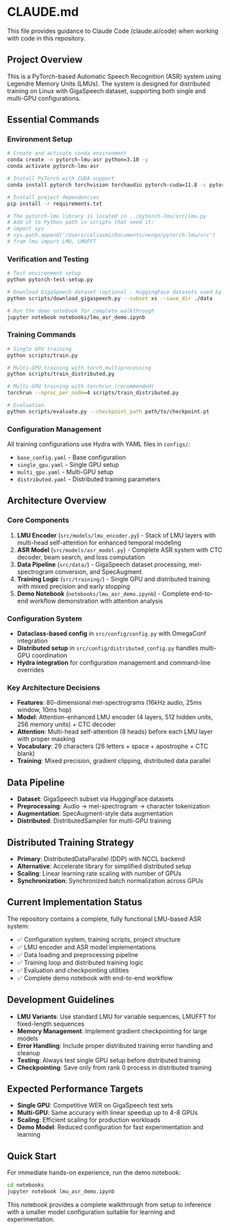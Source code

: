 # CLAUDE.md

This file provides guidance to Claude Code (claude.ai/code) when working with code in this repository.

## Project Overview

This is a PyTorch-based Automatic Speech Recognition (ASR) system using Legendre Memory Units (LMUs). The system is designed for distributed training on Linux with GigaSpeech dataset, supporting both single and multi-GPU configurations.

## Essential Commands

### Environment Setup
```bash
# Create and activate conda environment
conda create -n pytorch-lmu-asr python=3.10 -y
conda activate pytorch-lmu-asr

# Install PyTorch with CUDA support
conda install pytorch torchvision torchaudio pytorch-cuda=11.8 -c pytorch -c nvidia

# Install project dependencies
pip install -r requirements.txt

# The pytorch-lmu library is located in ../pytorch-lmu/src/lmu.py
# Add it to Python path in scripts that need it:
# import sys
# sys.path.append('/Users/celiasmi/Documents/nengo/pytorch-lmu/src')
# from lmu import LMU, LMUFFT
```

### Verification and Testing
```bash
# Test environment setup
python pytorch-test-setup.py

# Download GigaSpeech dataset (optional - HuggingFace datasets used by default)
python scripts/download_gigaspeech.py --subset xs --save_dir ./data

# Run the demo notebook for complete walkthrough
jupyter notebook notebooks/lmu_asr_demo.ipynb
```

### Training Commands
```bash
# Single GPU training
python scripts/train.py

# Multi-GPU training with torch.multiprocessing
python scripts/train_distributed.py

# Multi-GPU training with torchrun (recommended)
torchrun --nproc_per_node=4 scripts/train_distributed.py

# Evaluation
python scripts/evaluate.py --checkpoint_path path/to/checkpoint.pt
```

### Configuration Management
All training configurations use Hydra with YAML files in `configs/`:
- `base_config.yaml` - Base configuration
- `single_gpu.yaml` - Single GPU setup
- `multi_gpu.yaml` - Multi-GPU setup
- `distributed.yaml` - Distributed training parameters

## Architecture Overview

### Core Components
1. **LMU Encoder** (`src/models/lmu_encoder.py`) - Stack of LMU layers with multi-head self-attention for enhanced temporal modeling
2. **ASR Model** (`src/models/asr_model.py`) - Complete ASR system with CTC decoder, beam search, and loss computation
3. **Data Pipeline** (`src/data/`) - GigaSpeech dataset processing, mel-spectrogram conversion, and SpecAugment
4. **Training Logic** (`src/training/`) - Single GPU and distributed training with mixed precision and early stopping
5. **Demo Notebook** (`notebooks/lmu_asr_demo.ipynb`) - Complete end-to-end workflow demonstration with attention analysis

### Configuration System
- **Dataclass-based config** in `src/config/config.py` with OmegaConf integration
- **Distributed setup** in `src/config/distributed_config.py` handles multi-GPU coordination
- **Hydra integration** for configuration management and command-line overrides

### Key Architecture Decisions
- **Features**: 80-dimensional mel-spectrograms (16kHz audio, 25ms window, 10ms hop)
- **Model**: Attention-enhanced LMU encoder (4 layers, 512 hidden units, 256 memory units) + CTC decoder
- **Attention**: Multi-head self-attention (8 heads) before each LMU layer with proper masking
- **Vocabulary**: 29 characters (26 letters + space + apostrophe + CTC blank)
- **Training**: Mixed precision, gradient clipping, distributed data parallel

## Data Pipeline
- **Dataset**: GigaSpeech subset via HuggingFace datasets
- **Preprocessing**: Audio → mel-spectrogram → character tokenization
- **Augmentation**: SpecAugment-style data augmentation
- **Distributed**: DistributedSampler for multi-GPU training

## Distributed Training Strategy
- **Primary**: DistributedDataParallel (DDP) with NCCL backend
- **Alternative**: Accelerate library for simplified distributed setup
- **Scaling**: Linear learning rate scaling with number of GPUs
- **Synchronization**: Synchronized batch normalization across GPUs

## Current Implementation Status
The repository contains a complete, fully functional LMU-based ASR system:
- ✅ Configuration system, training scripts, project structure
- ✅ LMU encoder and ASR model implementations
- ✅ Data loading and preprocessing pipeline
- ✅ Training loop and distributed training logic
- ✅ Evaluation and checkpointing utilities
- ✅ Complete demo notebook with end-to-end workflow

## Development Guidelines
- **LMU Variants**: Use standard LMU for variable sequences, LMUFFT for fixed-length sequences
- **Memory Management**: Implement gradient checkpointing for large models
- **Error Handling**: Include proper distributed training error handling and cleanup
- **Testing**: Always test single GPU setup before distributed training
- **Checkpointing**: Save only from rank 0 process in distributed training

## Expected Performance Targets
- **Single GPU**: Competitive WER on GigaSpeech test sets
- **Multi-GPU**: Same accuracy with linear speedup up to 4-8 GPUs
- **Scaling**: Efficient scaling for production workloads
- **Demo Model**: Reduced configuration for fast experimentation and learning

## Quick Start
For immediate hands-on experience, run the demo notebook:
```bash
cd notebooks
jupyter notebook lmu_asr_demo.ipynb
```

This notebook provides a complete walkthrough from setup to inference with a smaller model configuration suitable for learning and experimentation.